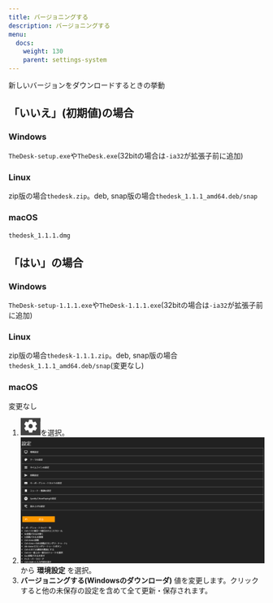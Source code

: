 ```yaml
---
title: バージョニングする
description: バージョニングする
menu:
  docs:
    weight: 130
    parent: settings-system
---
```


新しいバージョンをダウンロードするときの挙動

## 「いいえ」(初期値)の場合
### Windows
`TheDesk-setup.exe`や`TheDesk.exe`(32bitの場合は`-ia32`が拡張子前に追加)
### Linux
zip版の場合`thedesk.zip`。deb, snap版の場合`thedesk_1.1.1_amd64.deb/snap`
### macOS
`thedesk_1.1.1.dmg`

## 「はい」の場合
### Windows
`TheDesk-setup-1.1.1.exe`や`TheDesk-1.1.1.exe`(32bitの場合は`-ia32`が拡張子前に追加)
### Linux
zip版の場合`thedesk-1.1.1.zip`。deb, snap版の場合`thedesk_1.1.1_amd64.deb/snap`(変更なし)
### macOS
変更なし

1. ![settings1](https://raw.githubusercontent.com/cutls/TheDeskDocs/master/media/settings1.png)を選択。
1. ![settings2](https://raw.githubusercontent.com/cutls/TheDeskDocs/master/media/settings2.png)  
から __環境設定__ を選択。
1.  __バージョニングする(Windowsのダウンローダ)__ 値を変更します。クリックすると他の未保存の設定を含めて全て更新・保存されます。
